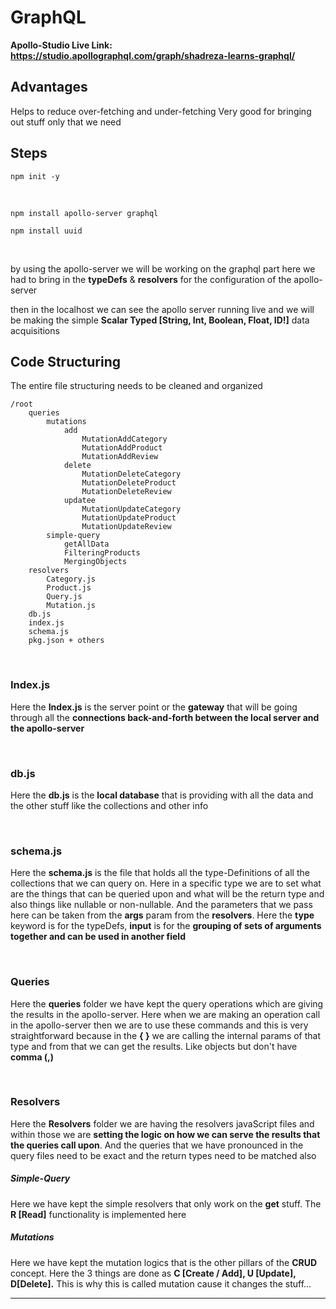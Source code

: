 # GraphQL

**Apollo-Studio Live Link: https://studio.apollographql.com/graph/shadreza-learns-graphql/**

## Advantages

Helps to reduce over-fetching and under-fetching
Very good for bringing out stuff only that we need

## Steps

    npm init -y

<br/>
    
    npm install apollo-server graphql

    npm install uuid

<br/>

by using the apollo-server we will be working on the graphql part
here we had to bring in the **typeDefs** & **resolvers** for the configuration of the apollo-server

then in the localhost we can see the apollo server running live and we will be making the simple **Scalar Typed [String, Int, Boolean, Float, ID!]** data acquisitions

## Code Structuring

The entire file structuring needs to be cleaned and organized

    /root
        queries
            mutations
                add
                    MutationAddCategory
                    MutationAddProduct
                    MutationAddReview
                delete
                    MutationDeleteCategory
                    MutationDeleteProduct
                    MutationDeleteReview
                updatee
                    MutationUpdateCategory
                    MutationUpdateProduct
                    MutationUpdateReview
            simple-query
                getAllData
                FilteringProducts
                MergingObjects
        resolvers
            Category.js
            Product.js
            Query.js
            Mutation.js
        db.js
        index.js
        schema.js
        pkg.json + others

<br/>

### Index.js

Here the **Index.js** is the server point or the **gateway** that will be going through all the **connections back-and-forth between the local server and the apollo-server**

<br/>

### db.js

Here the **db.js** is the **local database** that is providing with all the data and the other stuff like the collections and other info

<br/>

### schema.js

Here the **schema.js** is the file that holds all the type-Definitions of all the collections that we can query on. Here in a specific type we are to set what are the things that can be queried upon and what will be the return type and also things like nullable or non-nullable. And the parameters that we pass here can be taken from the **args** param from the **resolvers**. Here the **type** keyword is for the typeDefs, **input** is for the **grouping of sets of arguments together and can be used in another field**

<br/>

### Queries

Here the **queries** folder we have kept the query operations which are giving the results in the apollo-server. Here when we are making an operation call in the apollo-server then we are to use these commands and this is very straightforward because in the **{ }** we are calling the internal params of that type and from that we can get the results. Like objects but don't have **comma (,)**

<br/>

### Resolvers

Here the **Resolvers** folder we are having the resolvers javaScript files and within those we are **setting the logic on how we can serve the results that the queries call upon**. And the queries that we have pronounced in the query files need to be exact and the return types need to be matched also

##### Simple-Query

Here we have kept the simple resolvers that only work on the **get** stuff. The **R [Read]** functionality is implemented here

##### Mutations

Here we have kept the mutation logics that is the other pillars of the **CRUD** concept. Here the 3 things are done as **C [Create / Add], U [Update], D[Delete].** This is why this is called mutation cause it changes the stuff...

---
